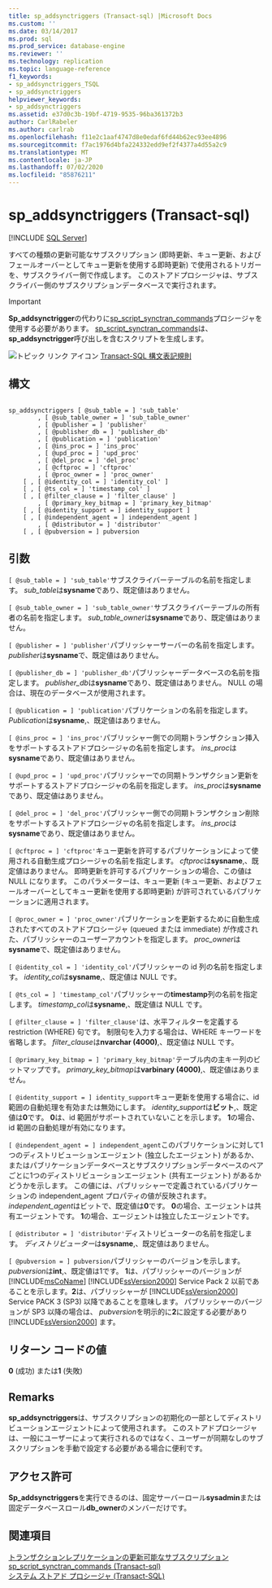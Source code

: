 ```yaml
---
title: sp_addsynctriggers (Transact-sql) |Microsoft Docs
ms.custom: ''
ms.date: 03/14/2017
ms.prod: sql
ms.prod_service: database-engine
ms.reviewer: ''
ms.technology: replication
ms.topic: language-reference
f1_keywords:
- sp_addsynctriggers_TSQL
- sp_addsynctriggers
helpviewer_keywords:
- sp_addsynctriggers
ms.assetid: e37d0c3b-19bf-4719-9535-96ba361372b3
author: CarlRabeler
ms.author: carlrab
ms.openlocfilehash: f11e2c1aaf4747d8e0edaf6fd44b62ec93ee4896
ms.sourcegitcommit: f7ac1976d4bfa224332edd9ef2f4377a4d55a2c9
ms.translationtype: MT
ms.contentlocale: ja-JP
ms.lasthandoff: 07/02/2020
ms.locfileid: "85876211"
---
```

# <a name="sp_addsynctriggers-transact-sql"></a>sp_addsynctriggers (Transact-sql)
[!INCLUDE [SQL Server](../../includes/applies-to-version/sqlserver.md)]

  すべての種類の更新可能なサブスクリプション (即時更新、キュー更新、およびフェールオーバーとしてキュー更新を使用する即時更新) で使用されるトリガーを、サブスクライバー側で作成します。 このストアドプロシージャは、サブスクライバー側のサブスクリプションデータベースで実行されます。  
  
> [!IMPORTANT]  
>  **Sp_addsynctrigger**の代わりに[sp_script_synctran_commands](../../relational-databases/system-stored-procedures/sp-script-synctran-commands-transact-sql.md)プロシージャを使用する必要があります。 [sp_script_synctran_commands](../../relational-databases/system-stored-procedures/sp-script-synctran-commands-transact-sql.md)は、 **sp_addsynctrigger**呼び出しを含むスクリプトを生成します。  
  
 ![トピック リンク アイコン](../../database-engine/configure-windows/media/topic-link.gif "トピック リンク アイコン") [Transact-SQL 構文表記規則](../../t-sql/language-elements/transact-sql-syntax-conventions-transact-sql.md)  
  
## <a name="syntax"></a>構文  
  
```  
  
sp_addsynctriggers [ @sub_table = ] 'sub_table'  
        , [ @sub_table_owner = ] 'sub_table_owner'  
        , [ @publisher = ] 'publisher'  
        , [ @publisher_db = ] 'publisher_db'  
        , [ @publication = ] 'publication'   
        , [ @ins_proc = ] 'ins_proc'   
        , [ @upd_proc = ] 'upd_proc'   
        , [ @del_proc = ] 'del_proc'   
        , [ @cftproc = ] 'cftproc'  
        , [ @proc_owner = ] 'proc_owner'  
    [ , [ @identity_col = ] 'identity_col' ]  
    [ , [ @ts_col = ] 'timestamp_col' ]  
    [ , [ @filter_clause = ] 'filter_clause' ]   
        , [ @primary_key_bitmap = ] 'primary_key_bitmap'  
    [ , [ @identity_support = ] identity_support ]  
    [ , [ @independent_agent = ] independent_agent ]  
        , [ @distributor = ] 'distributor'   
    [ , [ @pubversion = ] pubversion  
```  
  
## <a name="arguments"></a>引数  
`[ @sub_table = ] 'sub_table'`サブスクライバーテーブルの名前を指定します。 *sub_table*は**sysname**であり、既定値はありません。  
  
`[ @sub_table_owner = ] 'sub_table_owner'`サブスクライバーテーブルの所有者の名前を指定します。 *sub_table_owner*は**sysname**であり、既定値はありません。  
  
`[ @publisher = ] 'publisher'`パブリッシャーサーバーの名前を指定します。 *publisher*は**sysname**で、既定値はありません。  
  
`[ @publisher_db = ] 'publisher_db'`パブリッシャーデータベースの名前を指定します。 *publisher_db*は**sysname**であり、既定値はありません。 NULL の場合は、現在のデータベースが使用されます。  
  
`[ @publication = ] 'publication'`パブリケーションの名前を指定します。 *Publication*は**sysname**,、既定値はありません。  
  
`[ @ins_proc = ] 'ins_proc'`パブリッシャー側での同期トランザクション挿入をサポートするストアドプロシージャの名前を指定します。 *ins_proc*は**sysname**であり、既定値はありません。  
  
`[ @upd_proc = ] 'upd_proc'`パブリッシャーでの同期トランザクション更新をサポートするストアドプロシージャの名前を指定します。 *ins_proc*は**sysname**であり、既定値はありません。  
  
`[ @del_proc = ] 'del_proc'`パブリッシャー側での同期トランザクション削除をサポートするストアドプロシージャの名前を指定します。 *ins_proc*は**sysname**であり、既定値はありません。  
  
`[ @cftproc = ] 'cftproc'`キュー更新を許可するパブリケーションによって使用される自動生成プロシージャの名前を指定します。 *cftproc*は**sysname**,、既定値はありません。 即時更新を許可するパブリケーションの場合、この値は NULL になります。 このパラメーターは、キュー更新 (キュー更新、およびフェールオーバーとしてキュー更新を使用する即時更新) が許可されているパブリケーションに適用されます。  
  
`[ @proc_owner = ] 'proc_owner'`パブリケーションを更新するために自動生成されたすべてのストアドプロシージャ (queued または immediate) が作成された、パブリッシャーのユーザーアカウントを指定します。 *proc_owner*は**sysname**で、既定値はありません。  
  
`[ @identity_col = ] 'identity_col'`パブリッシャーの id 列の名前を指定します。 *identity_col*は**sysname**,、既定値は NULL です。  
  
`[ @ts_col = ] 'timestamp_col'`パブリッシャーの**timestamp**列の名前を指定します。 *timestamp_col*は**sysname**,、既定値は NULL です。  
  
`[ @filter_clause = ] 'filter_clause'`は、水平フィルターを定義する restriction (WHERE) 句です。 制限句を入力する場合は、WHERE キーワードを省略します。 *filter_clause*は**nvarchar (4000)**,、既定値は NULL です。  
  
`[ @primary_key_bitmap = ] 'primary_key_bitmap'`テーブル内の主キー列のビットマップです。 *primary_key_bitmap*は**varbinary (4000)**,、既定値はありません。  
  
`[ @identity_support = ] identity_support`キュー更新を使用する場合に、id 範囲の自動処理を有効または無効にします。 *identity_support*は**ビット**,、既定値は**0**です。 **0**は、id 範囲がサポートされていないことを示します。 **1**の場合、id 範囲の自動処理が有効になります。  
  
`[ @independent_agent = ] independent_agent`このパブリケーションに対して1つのディストリビューションエージェント (独立したエージェント) があるか、またはパブリケーションデータベースとサブスクリプションデータベースのペアごとに1つのディストリビューションエージェント (共有エージェント) があるかどうかを示します。 この値には、パブリッシャーで定義されているパブリケーションの independent_agent プロパティの値が反映されます。 *independent_agent*はビットで、既定値は**0**です。 **0**の場合、エージェントは共有エージェントです。 **1**の場合、エージェントは独立したエージェントです。  
  
`[ @distributor = ] 'distributor'`ディストリビューターの名前を指定します。 *ディストリビューター*は**sysname**,、既定値はありません。  
  
`[ @pubversion = ] pubversion`パブリッシャーのバージョンを示します。 *pubversion*は**int**,、既定値は1です。 **1**は、パブリッシャーのバージョンが [!INCLUDE[msCoName](../../includes/msconame-md.md)] [!INCLUDE[ssVersion2000](../../includes/ssversion2000-md.md)] Service Pack 2 以前であることを示します。**2**は、パブリッシャーが [!INCLUDE[ssVersion2000](../../includes/ssversion2000-md.md)] Service PACK 3 (SP3) 以降であることを意味します。 パブリッシャーのバージョンが SP3 以降の場合は、 *pubversion*を明示的に**2**に設定する必要があり [!INCLUDE[ssVersion2000](../../includes/ssversion2000-md.md)] ます。  
  
## <a name="return-code-values"></a>リターン コードの値  
 **0** (成功) または**1** (失敗)  
  
## <a name="remarks"></a>Remarks  
 **sp_addsynctriggers**は、サブスクリプションの初期化の一部としてディストリビューションエージェントによって使用されます。 このストアドプロシージャは、一般にユーザーによって実行されるのではなく、ユーザーが同期なしのサブスクリプションを手動で設定する必要がある場合に便利です。  
  
## <a name="permissions"></a>アクセス許可  
 **Sp_addsynctriggers**を実行できるのは、固定サーバーロール**sysadmin**または固定データベースロール**db_owner**のメンバーだけです。  
  
## <a name="see-also"></a>関連項目  
 [トランザクションレプリケーションの更新可能なサブスクリプション](../../relational-databases/replication/transactional/updatable-subscriptions-for-transactional-replication.md)   
 [sp_script_synctran_commands &#40;Transact-sql&#41;](../../relational-databases/system-stored-procedures/sp-script-synctran-commands-transact-sql.md)   
 [システム ストアド プロシージャ &#40;Transact-SQL&#41;](../../relational-databases/system-stored-procedures/system-stored-procedures-transact-sql.md)  
  
  
